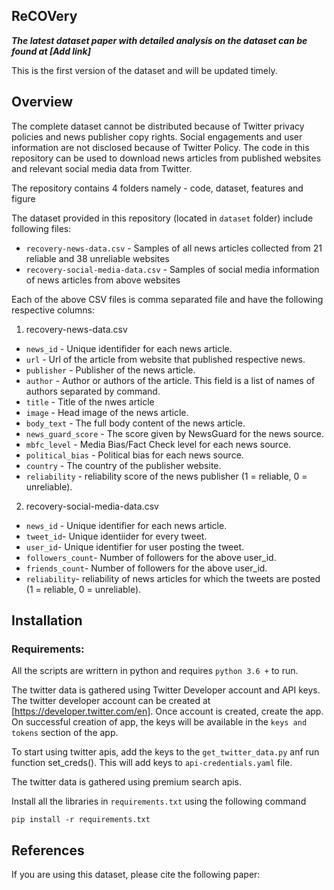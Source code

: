 

## ReCOVery

***The latest dataset paper with detailed analysis on the dataset can be found at [Add link]***

This is the first version of the dataset and will be updated timely.

## Overview  

The complete dataset cannot be distributed because of Twitter privacy policies and news publisher copy rights.  Social engagements and user information are not disclosed because of Twitter Policy. The code in this repository can be used to download news articles from published websites and relevant social media data from Twitter. 

The repository contains 4 folders namely - code, dataset, features and figure

The dataset provided in this repository (located in `dataset` folder) include following files:

 - `recovery-news-data.csv` -  Samples of all news articles collected from 21 reliable and 38 unreliable websites 
 - `recovery-social-media-data.csv` -  Samples of social media information of news articles from above websites

Each of the above CSV files is comma separated file and have the following respective columns:

1. recovery-news-data.csv
 - `news_id` - Unique identifider for each news article.
 - `url` - Url of the article from website that published respective news. 
 - `publisher` - Publisher of the news article.
 - `author` - Author or authors of the article. This field is a list of names of authors separated by command.
 - `title` - Title of the nwes article
 - `image` - Head image of the news article.
 - `body_text` - The full body content of the news article.
 - `news_guard_score` - The score given by NewsGuard for the news source.
 - `mbfc_level` - Media Bias/Fact Check level for each news source.
 - `political_bias` - Political bias for each news source.
 - `country` - The country of the publisher website.
 - `reliability` - reliability score of the news publisher (1 = reliable, 0 = unreliable).
 
 2. recovery-social-media-data.csv
 - `news_id` - Unique identifier for each news article.
 - `tweet_id`- Unique identiider for every tweet.
 - `user_id`- Unique identifier for user posting the tweet.
 - `followers_count`- Number of followers for the above user_id.
 - `friends_count`- Number of followers for the above user_id.
 - `reliability`- reliability of news articles for which the tweets are posted (1 = reliable, 0 = unreliable).
 


## Installation    

###  Requirements:

 All the scripts are writtern in python and requires `python 3.6 +` to run.
 
 The twitter data is gathered using Twitter Developer account and API keys. The twitter developer account can be created at
 [https://developer.twitter.com/en]. Once account is created, create the app. On successful creation of app, the keys will be  available in the `keys and tokens` section of the app.
 
 To start using twitter apis, add the keys to the `get_twitter_data.py` anf run function set_creds(). This will add keys to  `api-credentials.yaml` file.
 
 The twitter data is gathered using premium search apis.

Install all the libraries in `requirements.txt` using the following command
    
    pip install -r requirements.txt
   

## References
If you are using this dataset, please cite the following paper:
~~~~
~~~~


